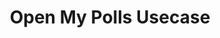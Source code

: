 ---
layout: default
title: Open My Polls Usecase
nav_order: 6
has_children: false
parent: Use cases
---